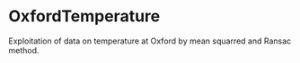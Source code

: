 # OxfordTemperature
Exploitation of data on temperature at Oxford by mean squarred and Ransac method.
